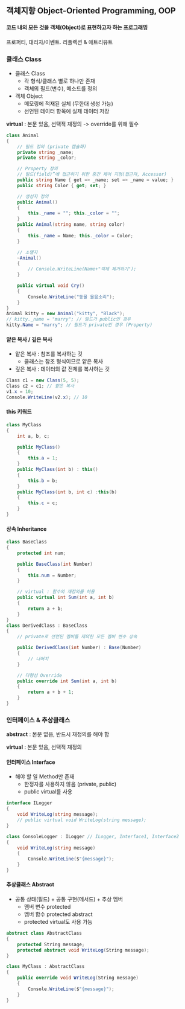 ## 객체지향 Object-Oriented Programming, OOP
#### 코드 내의 모든 것을 객체(Object)로 표현하고자 하는 프로그래밍
프로퍼티, 대리자/이벤트. 리플렉션 & 애트리뷰트
### 클래스 Class
- 클래스 Class
    - 각 형식/클래스 별로 하나만 존재
    - 객체의 필드(변수), 메소드를 정의
- 객체 Object
    - 메모링에 적재된 실체 (무한대 생성 가능)
    - 선언된 데이터 항목에 실제 데이터 저장


**virtual** : 본문 있음, 선택적 재정의 -> override를 위해 필수

```C#
class Animal
{
    // 필드 정의 (private 캡슐화)
    private string _name;
    private string _color;

    // Property 정의
    // 필드(field)”에 접근하기 위한 중간 제어 지점(접근자, Accessor)
    public string Name { get => _name; set => _name = value; }
    public string Color { get; set; }

    // 생성자 정의
    public Animal()
    {
        this._name = ""; this._color = "";
    }
    public Animal(string name, string color)
    {
        this._name = Name; this._color = Color;
    }

    // 소멸자
    ~Animal()
    {
        // Console.WriteLine(Name+"객체 제거하기");
    }

    public virtual void Cry()
    {
        Console.WriteLine("동물 울음소리");
    }
}
Animal kitty = new Animal("kitty", "Black");
// kitty._name = "marry"; // 필드가 public인 경우
kitty.Name = "marry"; // 필드가 private인 경우 (Property)
```

#### 얕은 복사 / 깊은 복사
- 얕은 복사 : 참조를 복사하는 것
    - 클래스는 참조 형식이므로 얕은 복사
- 깊은 복사 : 데이터의 값 전체를 복사하는 것
```C#
Class c1 = new Class(5, 5);
Class c2 = c1; // 얕은 복사
v1.x = 10;
Console.WriteLine(v2.x); // 10
```

#### this 키워드
```C#
class MyClass
{
    int a, b, c;

    public MyClass()
    {
        this.a = 1;
    }
    public MyClass(int b) : this()
    {
        this.b = b;
    }
    public MyClass(int b, int c) :this(b)
    {
        this.c = c;
    }
}
```

#### 상속 Inheritance
```C#
class BaseClass
{
    protected int num;

    public BaseClass(int Number)
    {
        this.num = Number;
    }

    // virtual : 함수의 재정의를 허용
    public virtual int Sum(int a, int b)
    {
        return a + b;
    }
}
class DerivedClass : BaseClass
{
    // private로 선언된 멤버를 제외한 모든 멤버 변수 상속

    public DerivedClass(int Number) : Base(Number)
    {
        // 나머지
    }

    // 다형성 Override
    public override int Sum(int a, int b)
    {
        return a + b + 1;
    }
}
```

### 인터페이스 & 추상클래스
**abstract** : 본문 없음, 반드시 재정의를 해야 함

**virtual** : 본문 있음, 선택적 재정의

#### 인터페이스 Interface
- 해야 할 일 Method만 존재
    - 한정자를 사용하지 않음 (private, public)
    - public virtual를 사용

```C#
interface ILogger
{
    void WriteLog(string message);
    // public virtual void WriteLog(string message);
}

class ConsoleLogger : ILogger // ILogger, Interface1, Interface2
{
    void WriteLog(string message)
    {
        Console.WriteLine($"{message}");
    }
}
```

#### 추상클래스 Abstract
- 공통 상태(필드) + 공통 구현(메서드) + 추상 멤버
    - 멤버 변수 protected
    - 멤버 함수 protected abstract
    - protected virtual도 사용 가능

```C#
abstract class AbstractClass
{
    protected String message;
    protected abstract void WriteLog(String message);
}

class MyClass : AbstractClass
{
    public override void WriteLog(String message)
    {
        Console.WriteLine($"{message}");
    }
}
```
